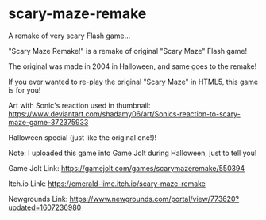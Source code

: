 # scary-maze-remake
A remake of very scary Flash game...



"Scary Maze Remake!" is a remake of original "Scary Maze" Flash game!

The original was made in 2004 in Halloween, and same goes to the remake!

If you ever wanted to re-play the original "Scary Maze" in HTML5, this game is for you!

Art with Sonic's reaction used in thumbnail: https://www.deviantart.com/shadamy06/art/Sonics-reaction-to-scary-maze-game-372375933

Halloween special (just like the original one!)!

​Note: I uploaded this game into Game Jolt during Halloween, just to tell you!

Game Jolt Link: https://gamejolt.com/games/scarymazeremake/550394

Itch.io Link: https://emerald-lime.itch.io/scary-maze-remake

Newgrounds Link: https://www.newgrounds.com/portal/view/773620?updated=1607236980
